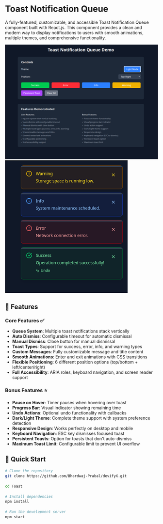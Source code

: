 # Toast Notification Queue

A fully-featured, customizable, and accessible Toast Notification Queue component built with React.js. This component provides a clean and modern way to display notifications to users with smooth animations, multiple themes, and comprehensive functionality.

![Toast Demo](Toast/src/assets/1.png)
![TypeScript](Toast/src/assets/2.png)

## 🚀 Features

### Core Features ✅
- **Queue System**: Multiple toast notifications stack vertically
- **Auto Dismiss**: Configurable timeout for automatic dismissal
- **Manual Dismiss**: Close button for manual dismissal
- **Toast Types**: Support for success, error, info, and warning types
- **Custom Messages**: Fully customizable message and title content
- **Smooth Animations**: Enter and exit animations with CSS transitions
- **Flexible Positioning**: 6 different position options (top/bottom + left/center/right)
- **Full Accessibility**: ARIA roles, keyboard navigation, and screen reader support

### Bonus Features ⭐
- **Pause on Hover**: Timer pauses when hovering over toast
- **Progress Bar**: Visual indicator showing remaining time
- **Undo Actions**: Optional undo functionality with callbacks
- **Dark/Light Theme**: Complete theme support with system preference detection
- **Responsive Design**: Works perfectly on desktop and mobile
- **Keyboard Navigation**: ESC key dismisses focused toast
- **Persistent Toasts**: Option for toasts that don't auto-dismiss
- **Maximum Toast Limit**: Configurable limit to prevent UI overflow

## 🚀 Quick Start

```bash
# Clone the repository
git clone https://github.com/Bhardwaj-Prabal/devifyX.git

cd Toast

# Install dependencies
npm install

# Run the development server
npm start
